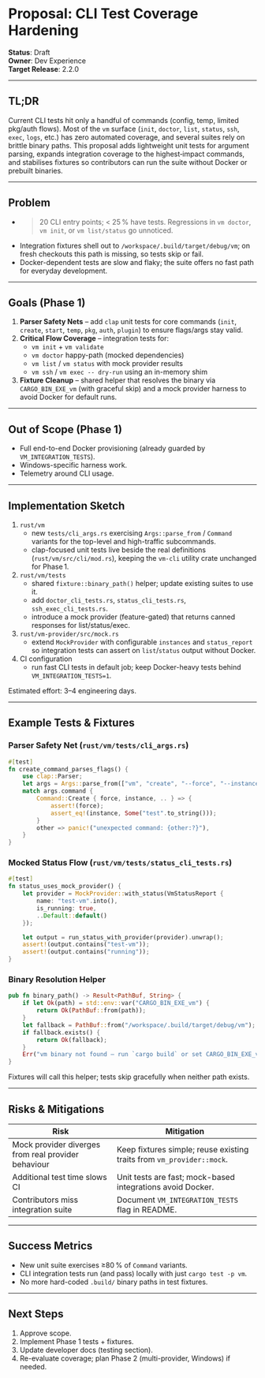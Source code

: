 # Proposal: CLI Test Coverage Hardening

**Status**: Draft  
**Owner**: Dev Experience  
**Target Release**: 2.2.0

---

## TL;DR

Current CLI tests hit only a handful of commands (config, temp, limited pkg/auth flows). Most of the `vm` surface (`init`, `doctor`, `list`, `status`, `ssh`, `exec`, `logs`, etc.) has zero automated coverage, and several suites rely on brittle binary paths. This proposal adds lightweight unit tests for argument parsing, expands integration coverage to the highest‑impact commands, and stabilises fixtures so contributors can run the suite without Docker or prebuilt binaries.

---

## Problem

- > 20 CLI entry points; < 25 % have tests. Regressions in `vm doctor`, `vm init`, or `vm list/status` go unnoticed.
- Integration fixtures shell out to `/workspace/.build/target/debug/vm`; on fresh checkouts this path is missing, so tests skip or fail.
- Docker-dependent tests are slow and flaky; the suite offers no fast path for everyday development.

---

## Goals (Phase 1)

1. **Parser Safety Nets** – add `clap` unit tests for core commands (`init`, `create`, `start`, `temp`, `pkg`, `auth`, `plugin`) to ensure flags/args stay valid.
2. **Critical Flow Coverage** – integration tests for:
   - `vm init` + `vm validate`
   - `vm doctor` happy-path (mocked dependencies)
   - `vm list` / `vm status` with mock provider results
   - `vm ssh` / `vm exec -- dry-run` using an in-memory shim
3. **Fixture Cleanup** – shared helper that resolves the binary via `CARGO_BIN_EXE_vm` (with graceful skip) and a mock provider harness to avoid Docker for default runs.

---

## Out of Scope (Phase 1)

- Full end-to-end Docker provisioning (already guarded by `VM_INTEGRATION_TESTS`).
- Windows-specific harness work.
- Telemetry around CLI usage.

---

## Implementation Sketch

1. `rust/vm`  
   - new `tests/cli_args.rs` exercising `Args::parse_from` / `Command` variants for the top-level and high-traffic subcommands.  
   - clap-focused unit tests live beside the real definitions (`rust/vm/src/cli/mod.rs`), keeping the `vm-cli` utility crate unchanged for Phase 1.
2. `rust/vm/tests`  
   - shared `fixture::binary_path()` helper; update existing suites to use it.  
   - add `doctor_cli_tests.rs`, `status_cli_tests.rs`, `ssh_exec_cli_tests.rs`.
   - introduce a mock provider (feature-gated) that returns canned responses for list/status/exec.
3. `rust/vm-provider/src/mock.rs`  
   - extend `MockProvider` with configurable `instances` and `status_report` so integration tests can assert on `list`/`status` output without Docker.
4. CI configuration  
   - run fast CLI tests in default job; keep Docker-heavy tests behind `VM_INTEGRATION_TESTS=1`.

Estimated effort: 3–4 engineering days.

---

## Example Tests & Fixtures

### Parser Safety Net (`rust/vm/tests/cli_args.rs`)
```rust
#[test]
fn create_command_parses_flags() {
    use clap::Parser;
    let args = Args::parse_from(["vm", "create", "--force", "--instance", "test"]);
    match args.command {
        Command::Create { force, instance, .. } => {
            assert!(force);
            assert_eq!(instance, Some("test".to_string()));
        }
        other => panic!("unexpected command: {other:?}"),
    }
}
```

### Mocked Status Flow (`rust/vm/tests/status_cli_tests.rs`)
```rust
#[test]
fn status_uses_mock_provider() {
    let provider = MockProvider::with_status(VmStatusReport {
        name: "test-vm".into(),
        is_running: true,
        ..Default::default()
    });

    let output = run_status_with_provider(provider).unwrap();
    assert!(output.contains("test-vm"));
    assert!(output.contains("running"));
}
```

### Binary Resolution Helper
```rust
pub fn binary_path() -> Result<PathBuf, String> {
    if let Ok(path) = std::env::var("CARGO_BIN_EXE_vm") {
        return Ok(PathBuf::from(path));
    }
    let fallback = PathBuf::from("/workspace/.build/target/debug/vm");
    if fallback.exists() {
        return Ok(fallback);
    }
    Err("vm binary not found – run `cargo build` or set CARGO_BIN_EXE_vm".into())
}
```

Fixtures will call this helper; tests skip gracefully when neither path exists.

---

## Risks & Mitigations

| Risk | Mitigation |
|------|------------|
| Mock provider diverges from real provider behaviour | Keep fixtures simple; reuse existing traits from `vm_provider::mock`. |
| Additional test time slows CI | Unit tests are fast; mock-based integrations avoid Docker. |
| Contributors miss integration suite | Document `VM_INTEGRATION_TESTS` flag in README. |

---

## Success Metrics

- New unit suite exercises ≥80 % of `Command` variants.
- CLI integration tests run (and pass) locally with just `cargo test -p vm`.
- No more hard-coded `.build/` binary paths in test fixtures.

---

## Next Steps

1. Approve scope.  
2. Implement Phase 1 tests + fixtures.  
3. Update developer docs (testing section).  
4. Re-evaluate coverage; plan Phase 2 (multi-provider, Windows) if needed.
